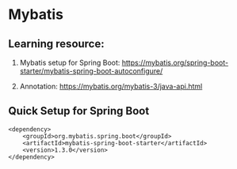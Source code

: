 # Mybatis

## Learning resource: 

1. Mybatis setup for Spring Boot: <https://mybatis.org/spring-boot-starter/mybatis-spring-boot-autoconfigure/>

2. Annotation: <https://mybatis.org/mybatis-3/java-api.html>
## Quick Setup for Spring Boot


```
<dependency>
    <groupId>org.mybatis.spring.boot</groupId>
    <artifactId>mybatis-spring-boot-starter</artifactId>
    <version>1.3.0</version>
</dependency>
```

